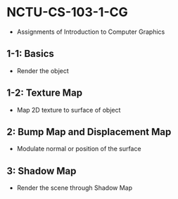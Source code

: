 # NCTU-CS-103-1-CG

- Assignments of Introduction to Computer Graphics

## 1-1: Basics
- Render the object

## 1-2: Texture Map
- Map 2D texture to surface of object

## 2: Bump Map and Displacement Map
- Modulate normal or position of the surface

## 3: Shadow Map
- Render the scene through Shadow Map